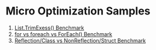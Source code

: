 # Micro Optimization Samples

1. [List.TrimExess() Benchmark](/List-TrimExess-Benchmark)
2. [for vs foreach vs ForEach() Benchmark](/For-ForEach-Benchmark)
3. [Reflection/Class vs NonReflection/Struct Benchmark](/Reflection-NonReflection-Benchmark)

